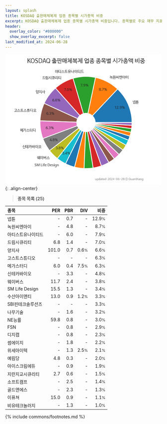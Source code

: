 ```yaml
---
layout: splash
title: KOSDAQ 출판매체복제 업종 종목별 시가총액 비중
excerpt: KOSDAQ 출판매체복제 업종 종목별 시가총액 비중입니다. 종목별로 주요 재무 지표를 함께 표시합니다.
header:
  overlay_color: "#800000"
  show_overlay_excerpt: false
last_modified_at: 2024-06-28
---
```



![KOSDAQ 출판매체복제 업종 종목별 시가총액 비중](/stats/sector/images/kosdaq_업종_출판매체복제_종목.png){: .align-center}


> **종목 목록 (25)**<a id="list"></a>

| **종목** | **PER** | **PBR** | **DIV** | **비중** |
| :------- | ------: | ------: | ------: | -------: |
| 넵튠 | - | 0.7 | - | 12.9<small>%</small> |
| 녹원씨엔아이 | - | 4.8 | - | 8.7<small>%</small> |
| 아티스트유나이티드 | - | 6.0 | - | 7.9<small>%</small> |
| 드림시큐리티 | 6.8 | 1.4 | - | 7.0<small>%</small> |
| 양지사 | 101.0 | 0.7 | 0.6<small>%</small> | 6.6<small>%</small> |
| 고스트스튜디오 | - | - | - | 6.3<small>%</small> |
| 메가스터디 | 6.0 | 0.4 | 7.5<small>%</small> | 6.3<small>%</small> |
| 신테카바이오 | - | 3.3 | - | 4.8<small>%</small> |
| 웨이버스 | 11.7 | 2.4 | - | 3.8<small>%</small> |
| SM Life Design | 15.5 | 1.3 | - | 3.4<small>%</small> |
| 수산아이앤티 | 13.0 | 0.9 | 1.2<small>%</small> | 3.3<small>%</small> |
| SBI핀테크솔루션즈 | - | - | - | 3.3<small>%</small> |
| 나무기술 | - | 1.6 | - | 3.2<small>%</small> |
| NE능률 | 59.8 | 0.8 | - | 3.0<small>%</small> |
| FSN | - | 0.8 | - | 2.9<small>%</small> |
| 디지캡 | - | 0.8 | - | 2.3<small>%</small> |
| 썸에이지 | - | 1.8 | - | 2.2<small>%</small> |
| 위세아이텍 | - | 1.3 | 2.5<small>%</small> | 2.1<small>%</small> |
| 예림당 | 4.8 | 0.3 | - | 2.0<small>%</small> |
| 아이스크림에듀 | - | 0.9 | - | 1.9<small>%</small> |
| 지란지교시큐리티 | 2.7 | 0.6 | - | 1.5<small>%</small> |
| 소프트캠프 | - | 2.5 | - | 1.4<small>%</small> |
| 골드앤에스 | - | 2.3 | - | 1.3<small>%</small> |
| 이퓨쳐 | 15.0 | 0.9 | - | 1.1<small>%</small> |
| 비유테크놀러지 | - | 1.3 | - | 1.0<small>%</small> |

{% include commons/footnotes.md %}
